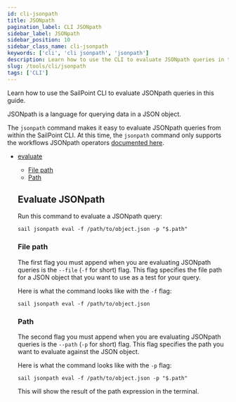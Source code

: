 ```yaml
---
id: cli-jsonpath
title: JSONpath
pagination_label: CLI JSONpath
sidebar_label: JSONpath
sidebar_position: 10
sidebar_class_name: cli-jsonpath
keywords: ['cli', 'cli jsonpath', 'jsonpath']
description: Learn how to use the CLI to evaluate JSONpath queries in this guide.
slug: /tools/cli/jsonpath
tags: ['CLI']
---
```


Learn how to use the SailPoint CLI to evaluate JSONpath queries in this guide.

JSONpath is a language for querying data in a JSON object.

The `jsonpath` command makes it easy to evaluate JSONpath queries from within the SailPoint CLI. At this time, the `jsonpath` command only supports the workflows JSONpath operators [documented here](https://github.com/celene-isip-sp/jsonslice?tab=readme-ov-file#expressions).

- [evaluate](#evaluate-jsonpath)
  - [File path](#file-path)
  - [Path](#path)

  ## Evaluate JSONpath

  Run this command to evaluate a JSONpath query:

  ```shell
  sail jsonpath eval -f /path/to/object.json -p "$.path"
  ```

  ### File path

  The first flag you must append when you are evaluating JSONpath queries is the `--file` (`-f` for short) flag. This flag specifies the file path for a JSON object that you want to use as a test for your query.

  Here is what the command looks like with the `-f` flag:

  ```shell
  sail jsonpath eval -f /path/to/object.json
  ```

  ### Path

  The second flag you must append when you are evaluating JSONpath queries is the `--path` (`-p` for short) flag. This flag specifies the path you want to evaluate against the JSON object.

  Here is what the command looks like with the `-p` flag:

  ```shell
  sail jsonpath eval -f /path/to/object.json -p "$.path"
  ```

  This will show the result of the path expression in the terminal.